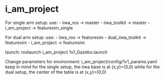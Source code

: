 # i_am_project
For single arm setup:
    use:
    - iiwa_ros      -> master
    - iiwa_toolkit  -> master
    - i_am_project  -> featuresim_single

For dual arm setup:
    use:
    - iiwa_ros              -> featuresim
    - dual_iiwa_toolkit     -> featuresim
    - i_am_project          -> featuresim

launch: 
    roslaunch i_am_project 1v1_Gazebo.launch

Change parameters for environment:
    i_am_project/config/1v1_params.yaml
    keep in mind for the single setup, the iiwa base is at (x,y)=(0,0) while for the dual setup, the center of the table is at (x,y)=(0,0)